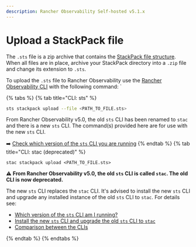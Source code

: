 ```yaml
---
description: Rancher Observability Self-hosted v5.1.x
---
```


# Upload a StackPack file

The `.sts` file is a zip archive that contains the [StackPack file structure](prepare_package.md). When all files are in place, archive your StackPack directory into a `.zip` file and change its extension to `.sts`.

To upload the `.sts` file to Rancher Observability use the [Rancher Observability CLI](../../../setup/cli/README.md) with the following command: `

{% tabs %}
{% tab title="CLI: sts" %}

```sh
sts stackpack upload --file <PATH_TO_FILE.sts>
```

From Rancher Observability v5.0, the old `sts` CLI has been renamed to `stac` and there is a new `sts` CLI. The command(s) provided here are for use with the new `sts` CLI.

➡️ [Check which version of the `sts` CLI you are running](/setup/cli/cli-comparison.md#which-version-of-the-cli-am-i-running "Rancher Observability Self-Hosted only")
{% endtab %}
{% tab title="CLI: stac (deprecated)" %}

```text
stac stackpack upload <PATH_TO_FILE.sts>
```

⚠️ **From Rancher Observability v5.0, the old `sts` CLI is called `stac`. The old CLI is now deprecated.**

The new `sts` CLI replaces the `stac` CLI. It's advised to install the new `sts` CLI and upgrade any installed instance of the old `sts` CLI to `stac`. For details see:

* [Which version of the `sts` CLI am I running?](/setup/cli/cli-comparison.md#which-version-of-the-cli-am-i-running "Rancher Observability Self-Hosted only")
* [Install the new `sts` CLI and upgrade the old `sts` CLI to `stac`](/setup/cli/cli-sts.md#install-the-new-sts-cli "Rancher Observability Self-Hosted only")
* [Comparison between the CLIs](/setup/cli/cli-comparison.md "Rancher Observability Self-Hosted only")

{% endtab %}
{% endtabs %}

